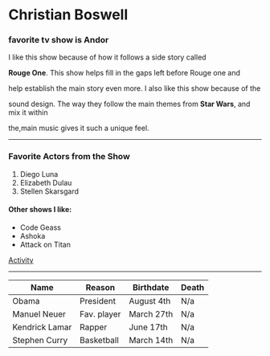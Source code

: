  #    Christian Boswell

###    favorite tv show is Andor


I like this show because of how it follows a side story called

**Rouge One**. This show helps fill in the gaps left before Rouge one and 

help establish the main story even more. I also like this show because of the 

sound design. The way they follow the main themes from **Star Wars**, and mix it within

the,main music gives it such a unique feel. 

----

###    Favorite Actors from the Show
1. Diego Luna
2. Elizabeth Dulau
3. Stellen Skarsgard

####   Other shows I like:
- Code Geass
- Ashoka
- Attack on Titan

[Activity](MyActivity.md) 

---- 

| Name | Reason| Birthdate | Death |
|----------|----------|----------|----------|
| Obama   | President | August 4th  | N/a |
| Manuel Neuer   | Fav. player   | March 27th  | N/a  |
|Kendrick Lamar    | Rapper  | June 17th  | N/a  |
| Stephen Curry   | Basketball   | March 14th   | N/a |



   

